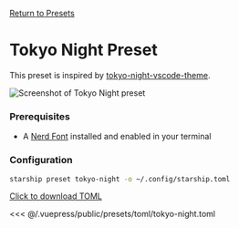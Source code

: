 [Return to Presets](./README.md#pastel-powerline)

# Tokyo Night Preset

This preset is inspired by [tokyo-night-vscode-theme](https://github.com/enkia/tokyo-night-vscode-theme).

![Screenshot of Tokyo Night preset](/presets/img/tokyo-night.png)

### Prerequisites

- A [Nerd Font](https://www.nerdfonts.com/) installed and enabled in your terminal

### Configuration

```sh
starship preset tokyo-night -o ~/.config/starship.toml
```

[Click to download TOML](/presets/toml/tokyo-night.toml)

<<< @/.vuepress/public/presets/toml/tokyo-night.toml
